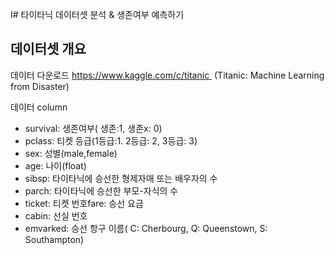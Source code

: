 I# 타이타닉 데이터셋 분석 & 생존여부 예측하기

## 데이터셋 개요
데이터 다운로드
https://www.kaggle.com/c/titanic  (Titanic: Machine Learning from Disaster)  

데이터 column
- survival: 생존여부( 생존:1, 생존x: 0)
- pclass: 티켓 등급(1등급:1. 2등급: 2, 3등급: 3)
- sex: 성별(male,female)
- age: 나이(float)
- sibsp: 타이타닉에 승선한 형제자매 또는 배우자의 수
- parch: 타이타닉에 승선한 부모-자식의 수
- ticket: 티켓 번호fare: 승선 요금
- cabin: 선실 번호
- emvarked: 승선 항구 이름( C: Cherbourg, Q: Queenstown, S: Southampton)


